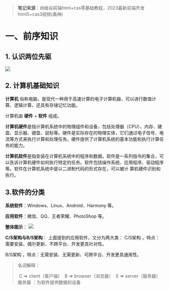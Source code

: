 > **笔记来源**：尚硅谷前端html+css零基础教程，2023最新前端开发html5+css3视频(禹神)
# 一、前序知识
## 1. 认识两位先驱
![](https://i-blog.csdnimg.cn/blog_migrate/7f2de089c547b15fe3c77538769a27e9.png)

## 2. 计算机基础知识
**计算机** 俗称电脑，是现代一种用于高速计算的电子计算机器，可以进行数值计算、逻辑计算，还具有存储记忆功能。

计算机由 **硬件** + **软件** 组成。

**计算机硬件**是指计算机系统中的物理组件和设备，包括处理器（CPU）、内存、硬盘、显示器、键盘、鼠标等。硬件是实际存在的物理实体，它们通过电子信号、电流等方式来执行计算和处理任务。硬件提供了计算机系统的基本功能和执行计算任务的能力。

**计算机软件**是指安装在计算机系统中的程序和数据。软件是一系列指令的集合，可以告诉计算机硬件如何执行特定的任务。软件包括操作系统、应用程序、驱动程序等。软件在计算机系统中是以二进制代码的形式存在，可以被计 算机硬件识别和执行。

## 3.软件的分类
**系统软件**：Windows、Linux、Android、Harmony 等。

**应用软件**：微信、QQ、王者荣耀、PhotoShop 等。

**整体图示**：
![](https://i-blog.csdnimg.cn/blog_migrate/d33fe0138c975f1c065613ce8a3ca19b.jpeg)

**C/S架构与B/S架构**：
上面提到的应用软件，又分为两大类：
C/S架构 ，特点：需要安装、偶尔更新、不跨平台、开发更具针对性。

B/S架构 ，特点：无需安装、无需更新、可跨平台、开发更具通用性。

>  名词解释：
>
> ​	C => client（客户端）
> ​	B => browser（浏览器）
> ​	S => server（服务器）
> ​	服务器 ：为软件提供数据的设备

